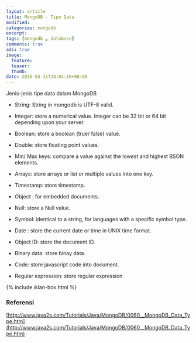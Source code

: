 ```yaml
---
layout: article
title: MongoDB - Tipe Data
modified:
categories: mongodb
excerpt:
tags: [mongodb , database]
comments: true
ads: true
image:
  feature:
  teaser:
  thumb:
date: 2016-03-31T20:04:16+08:00
---
```


Jenis-jenis tipe data dalam MongoDB

* String: String in mongodb is UTF-8 valid.

* Integer: store a numerical value. Integer can be 32 bit or 64 bit depending upon your server.

* Boolean: store a boolean (true/ false) value.

* Double: store floating point values.

* Min/ Max keys: compare a value against the lowest and highest BSON elements.

* Arrays: store arrays or list or multiple values into one key.

* Timestamp: store timestamp.

* Object : for embedded documents.

* Null: store a Null value.

* Symbol: identical to a string, for languages with a specific symbol type.

* Date : store the current date or time in UNIX time format.

* Object ID: store the document ID.

* Binary data: store binay data.

* Code: store javascript code into document.

* Regular expression: store regular expression

{% include iklan-box.html %}

### Referensi

[http://www.java2s.com/Tutorials/Java/MongoDB/0060__MongoDB_Data_Type.htm](http://www.java2s.com/Tutorials/Java/MongoDB/0060__MongoDB_Data_Type.htm)
